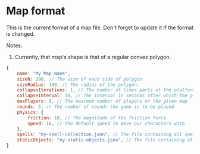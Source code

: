 Map format
===========
This is the current format of a map file. Don't forget to update
it if the format is changed.

Notes:
1. Currently, that map's shape is that of a regular convex polygon.

```javascript
{
    name: "My Map Name",
    sizeN: 200, // The size of each side of polygon
    sizeRadius: 100, // The radius of the polygon.
    collapseIterations: 1, // The number of times parts of the platform crumble
    collapseInterval: 30, // The interval in seconds after which the platform crumbles
    maxPlayers: 8, // The maximum number of players on the given map
    rounds: 5, // The number of rounds the game is to be played
    physics: {
        friction: 10, // The magnitude of the friction force
        speed: 10, // The default speed to move our characters with
    },
    spells: "my-spell-collection.json", // The file containing all spells
    staticObjects: "my-static-objects.json", // The file containing all static objects.
}
```